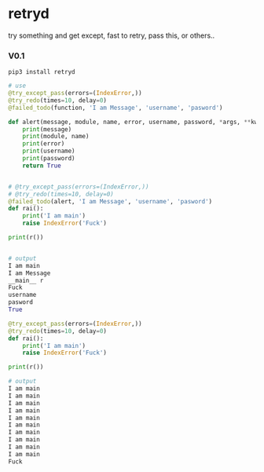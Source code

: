 # retryd
try something and get except, fast to retry, pass this, or others..


### V0.1


`pip3 install retryd`

```python
# use
@try_except_pass(errors=(IndexError,))
@try_redo(times=10, delay=0)
@failed_todo(function, 'I am Message', 'username', 'pasword')
```




```python
def alert(message, module, name, error, username, password, *args, **kwargs):
    print(message)
    print(module, name)
    print(error)
    print(username)
    print(password)
    return True


# @try_except_pass(errors=(IndexError,))
# @try_redo(times=10, delay=0)
@failed_todo(alert, 'I am Message', 'username', 'pasword')
def rai():
    print('I am main')
    raise IndexError('Fuck')

print(r())


# output
I am main
I am Message
__main__ r
Fuck
username
pasword
True
```

```python
@try_except_pass(errors=(IndexError,))
@try_redo(times=10, delay=0)
def rai():
    print('I am main')
    raise IndexError('Fuck')

print(r())

# output
I am main
I am main
I am main
I am main
I am main
I am main
I am main
I am main
I am main
I am main
Fuck
```
